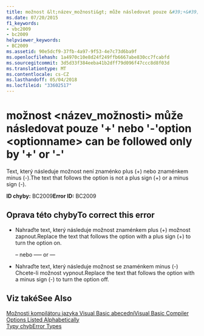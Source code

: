 ```yaml
---
title: možnost &lt;název_možnosti&gt; může následovat pouze &#39;+&#39; nebo &#39;-&#39;
ms.date: 07/20/2015
f1_keywords:
- vbc2009
- bc2009
helpviewer_keywords:
- BC2009
ms.assetid: 90e5dcf9-37fb-4a97-9f53-4e7c73d6ba9f
ms.openlocfilehash: 1a4970c10e8d24f249ffb6667abe830cc7fcabfd
ms.sourcegitcommit: 3d5d33f384eeba41b2dff79d096f47ccc8d8f03d
ms.translationtype: MT
ms.contentlocale: cs-CZ
ms.lasthandoff: 05/04/2018
ms.locfileid: "33602517"
---
```

# <a name="option-ltoptionnamegt-can-be-followed-only-by-3939-or-39-39"></a><span data-ttu-id="7f4e7-102">možnost &lt;název_možnosti&gt; může následovat pouze &#39;+&#39; nebo &#39;-&#39;</span><span class="sxs-lookup"><span data-stu-id="7f4e7-102">option &lt;optionname&gt; can be followed only by &#39;+&#39; or &#39;-&#39;</span></span>
<span data-ttu-id="7f4e7-103">Text, který následuje možnost není znaménko plus (+) nebo znaménkem minus (-).</span><span class="sxs-lookup"><span data-stu-id="7f4e7-103">The text that follows the option is not a plus sign (+) or a minus sign (-).</span></span>  
  
 <span data-ttu-id="7f4e7-104">**ID chyby:** BC2009</span><span class="sxs-lookup"><span data-stu-id="7f4e7-104">**Error ID:** BC2009</span></span>  
  
## <a name="to-correct-this-error"></a><span data-ttu-id="7f4e7-105">Oprava této chyby</span><span class="sxs-lookup"><span data-stu-id="7f4e7-105">To correct this error</span></span>  
  
-   <span data-ttu-id="7f4e7-106">Nahraďte text, který následuje možnost znaménkem plus (+) možnost zapnout.</span><span class="sxs-lookup"><span data-stu-id="7f4e7-106">Replace the text that follows the option with a plus sign (+) to turn the option on.</span></span>  
  
     <span data-ttu-id="7f4e7-107">– nebo –</span><span class="sxs-lookup"><span data-stu-id="7f4e7-107">— or —</span></span>  
  
-   <span data-ttu-id="7f4e7-108">Nahraďte text, který následuje možnost se znaménkem minus (-) Chcete-li možnost vypnout.</span><span class="sxs-lookup"><span data-stu-id="7f4e7-108">Replace the text that follows the option with a minus sign (-) to turn the option off.</span></span>  
  
## <a name="see-also"></a><span data-ttu-id="7f4e7-109">Viz také</span><span class="sxs-lookup"><span data-stu-id="7f4e7-109">See Also</span></span>  
 [<span data-ttu-id="7f4e7-110">Možnosti kompilátoru jazyka Visual Basic abecední</span><span class="sxs-lookup"><span data-stu-id="7f4e7-110">Visual Basic Compiler Options Listed Alphabetically</span></span>](../../visual-basic/reference/command-line-compiler/compiler-options-listed-alphabetically.md)  
 [<span data-ttu-id="7f4e7-111">Typy chyb</span><span class="sxs-lookup"><span data-stu-id="7f4e7-111">Error Types</span></span>](../../visual-basic/programming-guide/language-features/error-types.md)

